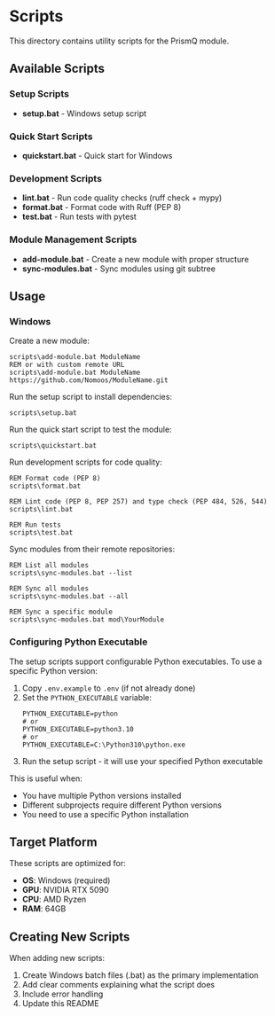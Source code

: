 # Scripts

This directory contains utility scripts for the PrismQ module.

## Available Scripts

### Setup Scripts

- **setup.bat** - Windows setup script

### Quick Start Scripts

- **quickstart.bat** - Quick start for Windows

### Development Scripts

- **lint.bat** - Run code quality checks (ruff check + mypy)
- **format.bat** - Format code with Ruff (PEP 8)
- **test.bat** - Run tests with pytest

### Module Management Scripts

- **add-module.bat** - Create a new module with proper structure
- **sync-modules.bat** - Sync modules using git subtree

## Usage

### Windows

Create a new module:
```batch
scripts\add-module.bat ModuleName
REM or with custom remote URL
scripts\add-module.bat ModuleName https://github.com/Nomoos/ModuleName.git
```

Run the setup script to install dependencies:
```batch
scripts\setup.bat
```

Run the quick start script to test the module:
```batch
scripts\quickstart.bat
```

Run development scripts for code quality:
```batch
REM Format code (PEP 8)
scripts\format.bat

REM Lint code (PEP 8, PEP 257) and type check (PEP 484, 526, 544)
scripts\lint.bat

REM Run tests
scripts\test.bat
```

Sync modules from their remote repositories:
```batch
REM List all modules
scripts\sync-modules.bat --list

REM Sync all modules
scripts\sync-modules.bat --all

REM Sync a specific module
scripts\sync-modules.bat mod\YourModule
```

### Configuring Python Executable

The setup scripts support configurable Python executables. To use a specific Python version:

1. Copy `.env.example` to `.env` (if not already done)
2. Set the `PYTHON_EXECUTABLE` variable:
   ```
   PYTHON_EXECUTABLE=python
   # or
   PYTHON_EXECUTABLE=python3.10
   # or
   PYTHON_EXECUTABLE=C:\Python310\python.exe
   ```
3. Run the setup script - it will use your specified Python executable

This is useful when:
- You have multiple Python versions installed
- Different subprojects require different Python versions
- You need to use a specific Python installation

## Target Platform

These scripts are optimized for:
- **OS**: Windows (required)
- **GPU**: NVIDIA RTX 5090
- **CPU**: AMD Ryzen
- **RAM**: 64GB

## Creating New Scripts

When adding new scripts:
1. Create Windows batch files (.bat) as the primary implementation
2. Add clear comments explaining what the script does
3. Include error handling
4. Update this README

